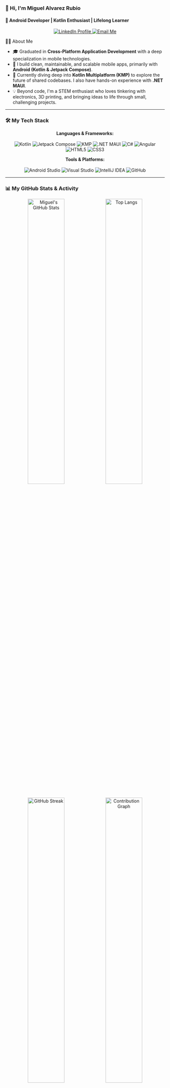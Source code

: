 ### 👋 Hi, I'm Miguel Alvarez Rubio
#### 📱 Android Developer | Kotlin Enthusiast | Lifelong Learner

<p align="center">
  <a href="https://www.linkedin.com/in/miguel-álvarez-rubio-7369a92b0" target="_blank">
    <img src="https://img.shields.io/badge/LinkedIn-0077B5?style=for-the-badge&logo=linkedin&logoColor=white" alt="LinkedIn Profile"/>
  </a>
  <a href="mailto:amiguelrubio27@gmail.com">
    <img src="https://img.shields.io/badge/Email-D14836?style=for-the-badge&logo=gmail&logoColor=white" alt="Email Me"/>
  </a>
</p>

  <summary>👨‍💻 About Me</summary>
  
  - 🎓 Graduated in **Cross-Platform Application Development** with a deep specialization in mobile technologies.
  - 🚀 I build clean, maintainable, and scalable mobile apps, primarily with **Android (Kotlin & Jetpack Compose)**.
  - 🌱 Currently diving deep into **Kotlin Multiplatform (KMP)** to explore the future of shared codebases. I also have hands-on experience with **.NET MAUI**.
  - 💡 Beyond code, I'm a STEM enthusiast who loves tinkering with electronics, 3D printing, and bringing ideas to life through small, challenging projects.

---

### 🛠️ My Tech Stack

<p align="center">
  <strong>Languages & Frameworks:</strong>
  <br><br>
  <img src="https://img.shields.io/badge/Kotlin-7F52FF?style=for-the-badge&logo=kotlin&logoColor=white" alt="Kotlin"/>
  <img src="https://img.shields.io/badge/Jetpack%20Compose-4285F4?style=for-the-badge&logo=android&logoColor=white" alt="Jetpack Compose"/>
  <img src="https://img.shields.io/badge/Kotlin%20Multiplatform-0097A7?style=for-the-badge&logo=kotlin&logoColor=white" alt="KMP"/>
  <img src="https://img.shields.io/badge/.NET%20MAUI-512BD4?style=for-the-badge&logo=dotnet&logoColor=white" alt=".NET MAUI"/>
  <img src="https://img.shields.io/badge/C%23-239120?style=for-the-badge&logo=csharp&logoColor=white" alt="C#"/>
  <img src="https://img.shields.io/badge/Angular-DD0031?style=for-the-badge&logo=angular&logoColor=white" alt="Angular"/>
  <img src="https://img.shields.io/badge/HTML5-E34F26?style=for-the-badge&logo=html5&logoColor=white" alt="HTML5"/>
  <img src="https://img.shields.io/badge/CSS3-1572B6?style=for-the-badge&logo=css3&logoColor=white" alt="CSS3"/>
</p>

<p align="center">
  <strong>Tools & Platforms:</strong>
  <br><br>
  <img src="https://img.shields.io/badge/Android%20Studio-3DDC84?style=for-the-badge&logo=androidstudio&logoColor=white" alt="Android Studio"/>
  <img src="https://img.shields.io/badge/Visual%20Studio-5C2D91?style=for-the-badge&logo=visualstudio&logoColor=white" alt="Visual Studio"/>
  <img src="https://img.shields.io/badge/IntelliJ%20IDEA-000000?style=for-the-badge&logo=intellijidea&logoColor=white" alt="IntelliJ IDEA"/>
  <img src="https://img.shields.io/badge/GitHub-181717?style=for-the-badge&logo=github&logoColor=white" alt="GitHub"/>
</p>

---

### 📊 My GitHub Stats & Activity

<p align="center">
  <img src="https://github-readme-stats.vercel.app/api?username=amrubio27&show_icons=true&theme=tokyonight&hide_border=true&include_all_commits=true&count_private=true" alt="Miguel's GitHub Stats" width="48%"/>
  <img src="https://github-readme-stats.vercel.app/api/top-langs/?username=amrubio27&layout=compact&theme=tokyonight&hide_border=true" alt="Top Langs" width="48%"/>
</p>
<p align="center">
  <img src="https://github-readme-streak-stats.vercel.app/?user=amrubio27&theme=tokyonight&hide_border=true" alt="GitHub Streak" width="48%"/>
  <img src="https://github-readme-activity-graph.vercel.app/graph?username=amrubio27&theme=tokyo-night&hide_border=true" alt="Contribution Graph" width="48%"/>
</p>
<p align="center">
  <img src="https://github-profile-trophy.vercel.app/?username=amrubio27&theme=tokyonight&column=7&margin-w=15&margin-h=15" alt="GitHub Trophies"/>
</p>

---

### 📫 Get in Touch

<p align="center">
  Feel free to connect with me. I'm always open to new opportunities and collaborations!
  <br><br>
  <a href="https://www.linkedin.com/in/miguel-álvarez-rubio-7369a92b0" target="_blank">
    <img src="https://img.shields.io/badge/LinkedIn-Connect-0077B5?style=for-the-badge&logo=linkedin&logoColor=white" alt="LinkedIn Profile"/>
  </a>
  <a href="mailto:amiguelrubio27@gmail.com">
    <img src="https://img.shields.io/badge/Gmail-Say%20Hello-D14836?style=for-the-badge&logo=gmail&logoColor=white" alt="Email Me"/>
  </a>
</p>

<p align="center">
  <img src="https://visitcount.itsvg.in/api?id=amrubio27&icon=0&color=00BCD4" alt="Visitor Count"/>
</p>
